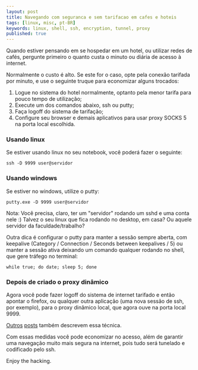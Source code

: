 ```yaml
---
layout: post
title: Navegando com seguranca e sem tarifacao em cafes e hoteis
tags: [linux, misc, pt-BR]
keywords: linux, shell, ssh, encryption, tunnel, proxy
published: true
---
```

Quando estiver pensando em se hospedar em um hotel, ou utilizar redes de
cafés, pergunte primeiro o quanto custa o minuto ou diária de acesso à
internet.

Normalmente o custo é alto. Se este for o caso, opte pela conexão tarifada
por minuto, e use o seguinte truque para economizar alguns trocados:

1. Logue no sistema do hotel normalmente, optanto pela menor tarifa para
pouco tempo de utilização;
2. Execute um dos comandos abaixo, ssh ou putty;
3. Faça logoff do sistema de tarifação;
4. Configure seu browser e demais aplicativos para usar proxy SOCKS 5 na
porta local escolhida.

### Usando linux
Se estiver usando linux no seu notebook, você poderá fazer o seguinte:

    ssh -D 9999 user@servidor

### Usando windows
Se estiver no windows, utilize o putty:

    putty.exe -D 9999 user@servidor

Nota: Você precisa, claro, ter um "servidor" rodando um sshd e uma conta nele
:) Talvez o seu linux que fica rodando no desktop, em casa? Ou aquele
servidor da faculdade/trabalho?

Outra dica é configurar o putty para manter a sessão sempre aberta, com
keepalive (Category / Connection / Seconds between keepalives / 5) ou manter
a sessão ativa deixando um comando qualquer rodando no shell, que gere
tráfego no terminal:

    while true; do date; sleep 5; done

### Depois de criado o proxy dinâmico
Agora você pode fazer logoff do sistema de internet tarifado e então apontar
o firefox, ou qualquer outra aplicação (uma nova sessão de ssh, por exemplo),
para o proxy dinâmico local, que agora ouve na porta local 9999.

[Outros](http://vectrosecurity.com/content/view/67/26) [posts](http://www.nardol.org/2009/3/9/maceio-took-some-days-off)
também descrevem essa técnica.

Com essas medidas você pode economizar no acesso, além de garantir uma
navegação muito mais segura na internet, pois tudo será tunelado e codificado
pelo ssh.

Enjoy the hacking.
